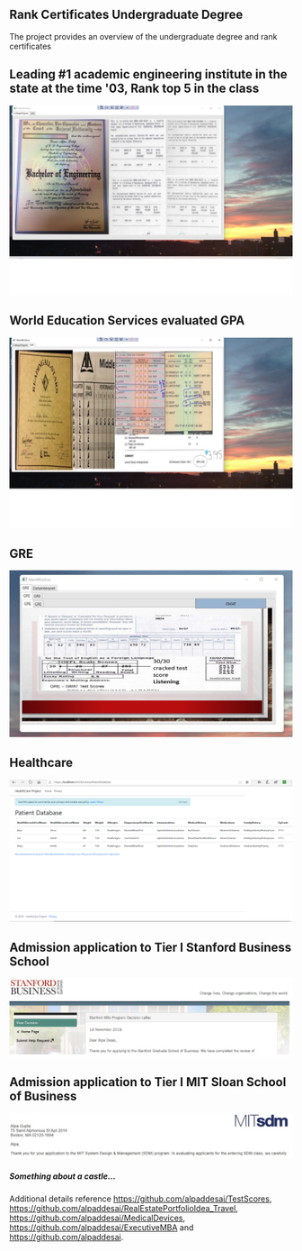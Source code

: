 ## Rank Certificates Undergraduate Degree

The project provides an overview of the undergraduate degree and rank certificates

## Leading #1 academic engineering institute in the state at the time '03, Rank top 5 in the class
![image](BachelorEngineering.jpg)

## World Education Services evaluated GPA
![image](GPA.jpg)

## GRE 
![image](GRE_Exam.jpg)

## Healthcare
![image](PatientDatabaseInformation.png)

## Admission application to Tier I Stanford Business School
![image](MSxProgram.jpg)

## Admission application to Tier I MIT Sloan School of Business
![image](SDM_Application_MIT.jpg)

##### Something about a castle...
Additional details reference https://github.com/alpaddesai/TestScores, https://github.com/alpaddesai/RealEstatePortfolioIdea_Travel,  https://github.com/alpaddesai/MedicalDevices, https://github.com/alpaddesai/ExecutiveMBA and  https://github.com/alpaddesai. 
